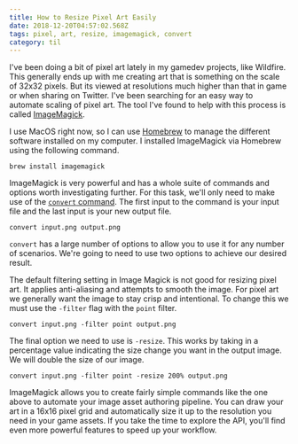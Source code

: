 ```yaml
---
title: How to Resize Pixel Art Easily
date: 2018-12-20T04:57:02.568Z
tags: pixel, art, resize, imagemagick, convert
category: til
---
```


I've been doing a bit of pixel art lately in my gamedev projects, like Wildfire. This generally ends up with me creating art that is something on the scale of 32x32 pixels. But its viewed at resolutions much higher than that in game or when sharing on Twitter. I've been searching for an easy way to automate scaling of pixel art. The tool I've found to help with this process is called [ImageMagick](https://imagemagick.org/).

I use MacOS right now, so I can use [Homebrew](https://brew.sh/) to manage the different software installed on my computer. I installed ImageMagick via Homebrew using the following command.

```
brew install imagemagick
```

ImageMagick is very powerful and has a whole suite of commands and options worth investigating further. For this task, we'll only need to make use of the [`convert` command](https://imagemagick.org/script/convert.php). The first input to the command is your input file and the last input is your new output file.

```
convert input.png output.png
```

`convert` has a large number of options to allow you to use it for any number of scenarios. We're going to need to use two options to achieve our desired result.

The default filtering setting in Image Magick is not good for resizing pixel art. It applies anti-aliasing and attempts to smooth the image. For pixel art we generally want the image to stay crisp and intentional. To change this we must use the `-filter` flag with the `point` filter.

```
convert input.png -filter point output.png
```

The final option we need to use is `-resize`. This works by taking in a percentage value indicating the size change you want in the output image. We will double the size of our image.

```
convert input.png -filter point -resize 200% output.png
```

ImageMagick allows you to create fairly simple commands like the one above to automate your image asset authoring pipeline. You can draw your art in a 16x16 pixel grid and automatically size it up to the resolution you need in your game assets. If you take the time to explore the API, you'll find even more powerful features to speed up your workflow.
